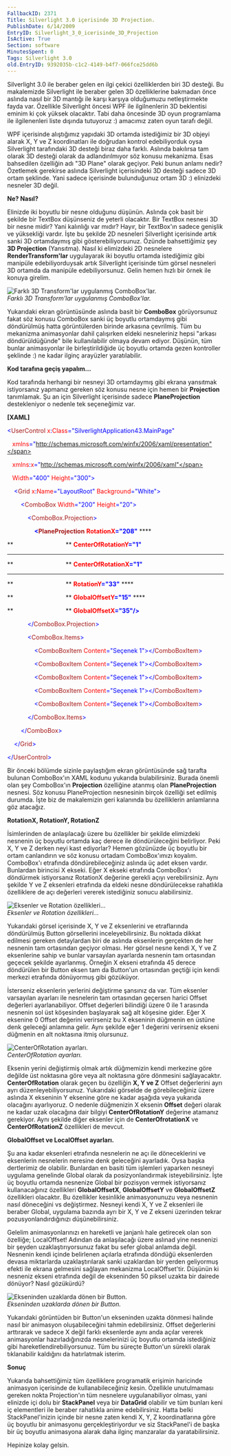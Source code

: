 ```yaml
---
FallbackID: 2371
Title: Silverlight 3.0 içerisinde 3D Projection.
PublishDate: 6/14/2009
EntryID: Silverlight_3_0_icerisinde_3D_Projection
IsActive: True
Section: software
MinutesSpent: 0
Tags: Silverlight 3.0
old.EntryID: 9392035b-c1c2-4149-b4f7-066fce25dd6b
---
```

Silverlight 3.0 ile beraber gelen en ilgi çekici özelliklerden biri 3D
desteği. Bu makalemizde Silverlight ile beraber gelen 3D özelliklerine
bakmadan önce aslında nasıl bir 3D mantığı ile karşı karşıya olduğumuzu
netleştirmekte fayda var. Özellikle Silverlight öncesi WPF ile
ilgilnenlerin 3D beklentisi eminim ki çok yüksek olacaktır. Tabi daha
öncesinde 3D oyun programlama ile ilgilenenleri liste dışında tutuyoruz
:) amacımız zaten oyun tarafı değil.

WPF içerisinde alıştığımız yapıdaki 3D ortamda istediğimiz bir 3D objeyi
alarak X, Y ve Z koordinatları ile doğrudan kontrol edebiliyorduk oysa
Silverlight tarafındaki 3D desteği biraz daha farklı. Aslında bakılırsa
tam olarak 3D desteği olarak da adlandırılmıyor söz konusu mekanizma.
Esas bahsedilen özelliğin adı "3D Plane" olarak geçiyor. Peki bunun
anlamı nedir? Özetlemek gerekirse aslında Silverlight içerisindeki 3D
desteği sadece 3D ortam şeklinde. Yani sadece içerisinde bulunduğunuz
ortam 3D :) elinizdeki nesneler 3D değil.

**Ne? Nasıl?**

Elinizde iki boyutlu bir nesne olduğunu düşünün. Aslında çok basit bir
şekilde bir TextBox düşünseniz de yeterli olacaktır. Bir TextBox nesnesi
3D bir nesne midir? Yani kalınlığı var mıdır? Hayır, bir TextBox'ın
sadece genişlik ve yüksekliği vardır. İşte bu şekilde 2D nesneleri
Silverlight içerisinde artık sanki 3D ortamdaymış gibi
gösterebiliyorsunuz. Özünde bahsettiğimiz şey **3D Projection**
(Yansıtma). Nasıl ki elimizdeki 2D nesnelere **RenderTransform'lar**
uygulayarak iki boyutlu ortamda istediğimiz gibi manipüle
edebiliyorduysak artık Silverlight içerisinde tüm görsel nesneleri 3D
ortamda da manipüle edebiliyorsunuz. Gelin hemen hızlı bir örnek ile
konuya girelim.

![Farklı 3D Transform'lar uygulanmış
ComboBox'lar.](http://cdn.daron.yondem.com/assets/2371/07062009_1.jpg)\
*Farklı 3D Transform'lar uygulanmış ComboBox'lar.*

Yukarıdaki ekran görüntüsünde aslında basit bir **ComboBox**
görüyorsunuz fakat söz konusu ComboBox sanki üç boyutlu ortamdaymış gibi
döndürülmüş hatta görüntülerden birinde arkasına çevrilmiş. Tüm bu
mekanizma animasyonlar dahil çalışırken eldeki nesneleriniz hepsi
"arkası döndürüldüğünde" bile kullanılabilir olmaya devam ediyor.
Düşünün, tüm bunlar animasyonlar ile birleştirildiğide üç boyutlu
ortamda gezen kontroller şeklinde :) ne kadar ilginç arayüzler
yaratılabilir.

**Kod tarafına geçiş yapalım...**

Kod tarafında herhangi bir nesneyi 3D ortamdaymış gibi ekrana yansıtmak
istiyorsanız yapmanız gereken söz konusu nesne için hemen bir
**Projection** tanımlamak. Şu an için Silverlight içerisinde sadece
**PlaneProjection** destekleniyor o nedenle tek seçeneğimiz var.

**[XAML]**

<span style="color: blue;">\<</span><span
style="color: #a31515;">UserControl</span><span style="color: red;">
x</span><span style="color: blue;">:</span><span
style="color: red;">Class</span><span
style="color: blue;">="SilverlightApplication43.MainPage"</span>

   <span style="color: red;"> xmlns</span><span
style="color: blue;">="http://schemas.microsoft.com/winfx/2006/xaml/presentation"</span>

   <span style="color: red;"> xmlns</span><span
style="color: blue;">:</span><span style="color: red;">x</span><span
style="color: blue;">="http://schemas.microsoft.com/winfx/2006/xaml"</span>

   <span style="color: red;"> Width</span><span
style="color: blue;">="400"</span><span style="color: red;">
Height</span><span style="color: blue;">="300"\></span>

<span style="color: #a31515;">    </span><span
style="color: blue;">\<</span><span
style="color: #a31515;">Grid</span><span style="color: red;">
x</span><span style="color: blue;">:</span><span
style="color: red;">Name</span><span
style="color: blue;">="LayoutRoot"</span><span style="color: red;">
Background</span><span style="color: blue;">="White"\></span>

<span style="color: #a31515;">        </span><span
style="color: blue;">\<</span><span
style="color: #a31515;">ComboBox</span><span style="color: red;">
Width</span><span style="color: blue;">="200"</span><span
style="color: red;"> Height</span><span
style="color: blue;">="20"\></span>

<span style="color: #a31515;">            </span><span
style="color: blue;">\<</span><span
style="color: #a31515;">ComboBox.Projection</span><span
style="color: blue;">\></span>

<span style="color: #a31515;">                </span><span
style="color: blue;"> **\<**</span><span
style="color: #a31515;">**PlaneProjection**</span><span
style="color: red;"> **RotationX**</span><span
style="color: blue;">**="208"**</span> ****

**                               ** <span style="color: red;">
**CenterOfRotationY**</span><span style="color: blue;">**="1"**</span>
****

**                               ** <span style="color: red;">
**CenterOfRotationX**</span><span style="color: blue;">**="1"**</span>
****

**                               ** <span style="color: red;">
**RotationY**</span><span style="color: blue;">**="33"**</span> ****

**                               ** <span style="color: red;">
**GlobalOffsetY**</span><span style="color: blue;">**="15"**</span> ****

**                               ** <span style="color: red;">
**GlobalOffsetX**</span><span style="color: blue;">**="35"/\>**</span>

<span style="color: #a31515;">            </span><span
style="color: blue;">\</</span><span
style="color: #a31515;">ComboBox.Projection</span><span
style="color: blue;">\></span>

<span style="color: #a31515;">            </span><span
style="color: blue;">\<</span><span
style="color: #a31515;">ComboBox.Items</span><span
style="color: blue;">\></span>

<span style="color: #a31515;">                </span><span
style="color: blue;">\<</span><span
style="color: #a31515;">ComboBoxItem</span><span style="color: red;">
Content</span><span style="color: blue;">="Seçenek 1"\>\</</span><span
style="color: #a31515;">ComboBoxItem</span><span
style="color: blue;">\></span>

<span style="color: #a31515;">                </span><span
style="color: blue;">\<</span><span
style="color: #a31515;">ComboBoxItem</span><span style="color: red;">
Content</span><span style="color: blue;">="Seçenek 1"\>\</</span><span
style="color: #a31515;">ComboBoxItem</span><span
style="color: blue;">\></span>

<span style="color: #a31515;">                </span><span
style="color: blue;">\<</span><span
style="color: #a31515;">ComboBoxItem</span><span style="color: red;">
Content</span><span style="color: blue;">="Seçenek 1"\>\</</span><span
style="color: #a31515;">ComboBoxItem</span><span
style="color: blue;">\></span>

<span style="color: #a31515;">                </span><span
style="color: blue;">\<</span><span
style="color: #a31515;">ComboBoxItem</span><span style="color: red;">
Content</span><span style="color: blue;">="Seçenek 1"\>\</</span><span
style="color: #a31515;">ComboBoxItem</span><span
style="color: blue;">\></span>

<span style="color: #a31515;">                </span><span
style="color: blue;">\<</span><span
style="color: #a31515;">ComboBoxItem</span><span style="color: red;">
Content</span><span style="color: blue;">="Seçenek 1"\>\</</span><span
style="color: #a31515;">ComboBoxItem</span><span
style="color: blue;">\></span>

<span style="color: #a31515;">            </span><span
style="color: blue;">\</</span><span
style="color: #a31515;">ComboBox.Items</span><span
style="color: blue;">\></span>

<span style="color: #a31515;">        </span><span
style="color: blue;">\</</span><span
style="color: #a31515;">ComboBox</span><span
style="color: blue;">\></span>

<span style="color: #a31515;">    </span><span
style="color: blue;">\</</span><span
style="color: #a31515;">Grid</span><span style="color: blue;">\></span>

<span style="color: blue;">\</</span><span
style="color: #a31515;">UserControl</span><span
style="color: blue;">\></span>

Bir önceki bölümde sizinle paylaştığım ekran görüntüsünde sağ tarafta
bulunan ComboBox'ın XAML kodunu yukarıda bulabilirsiniz. Burada önemli
olan şey ComboBox'ın **Projection** özelliğine atanmış olan
**PlaneProjection** nesnesi. Söz konusu PlaneProjection nesnesinin
birçok özelliği set edilmiş durumda. İşte biz de makalemizin geri
kalanında bu özelliklerin anlamlarına göz atacağız.

**RotationX, RotationY, RotationZ**

İsimlerinden de anlaşılacağı üzere bu özellikler bir şekilde elimizdeki
nesnenin üç boyutlu ortamda kaç derece ile döndürüleceğini belirliyor.
Peki X, Y ve Z derken neyi kast ediyorlar? Hemen gözünüzde üç boyutlu
bir ortam canlandırın ve söz konusu ortadam ComboBox'ımızı koyalım.
ComboBox'ı etrafında döndürebileceğiniz aslında üç adet eksen vardır.
Bunlardan birincisi X ekseki. Eğer X ekseki etrafında ComboBox'ı
döndürmek istiyorsanız RotationX değerine gerekli açıyı verebilirsiniz.
Aynı şekilde Y ve Z eksenleri etrafında da eldeki nesne döndürülecekse
rahatlıkla özelliklere de açı değerleri vererek istediğiniz sonucu
alabilirsiniz.

![Eksenler ve Rotation
özellikleri...](http://cdn.daron.yondem.com/assets/2371/07062009_2.gif)\
*Eksenler ve Rotation özellikleri...*

Yukarıdaki görsel içerisinde X, Y ve Z eksenlerini ve etraflarında
döndürülmüş Button görsellerini inceleyebilirsiniz. Bu noktada dikkat
edilmesi gereken detaylardan biri de aslında eksenlerin gerçekten de her
nesnenin tam ortasından geçiyor olması. Her görsel nesne kendi X, Y ve Z
eksenlerine sahip ve bunlar varsayılan ayarlarda nesnenin tam ortasından
geçecek şekilde ayarlanmış. Örneğin X ekseni etrafında 45 derece
döndürülen bir Button eksen tam da Button'un ortasından geçtiği için
kendi merkezi etrafında dönüyormuş gibi gözüküyor.

İsterseniz eksenlerin yerlerini değiştirme şansınız da var. Tüm eksenler
varsayılan ayarları ile nesnelerin tam ortasından geçersen harici Offset
değerleri ayarlanabiliyor. Offset değerleri bilindiği üzere 0 ile 1
arasında nesnenin sol üst köşesinden başlayarak sağ alt köşesine gider.
Eğer X eksenine 0 Offset değerini verirseniz bu X ekseninin düğmenin en
üstüne denk geleceği anlamına gelir. Aynı şekilde eğer 1 değerini
verirseniz ekseni düğmenin en alt noktasına itmiş olursunuz.

![CenterOfRotation
ayarları.](http://cdn.daron.yondem.com/assets/2371/07062009_3.gif)\
*CenterOfRotation ayarları.*

Eksenin yerini değiştirmiş olmak artık düğmemizin kendi merkezine göre
değilde üst noktasına göre veya alt noktasına göre dönmesini
sağlayacaktır. **CenterOfRotation** olarak geçen bu özelliğin **X, Y ve
Z** Offset değerlerini ayrı ayrı düzenleyebiliyorsunuz. Yukarıdaki
görselde de görebileceğiniz üzere aslında X ekseninin Y eksenine göre ne
kadar aşağıda veya yukarıda olacağını ayarlıyoruz. O nedenle düğmenizin
X eksenin **Offset** değeri olarak ne kadar uzak olacağına dair bilgiyi
**CenterOfRotationY** değerine atamanız gerekiyor. Aynı şekilde diğer
eksenler için de **CenterOfrotationX** ve **CenterOfRotationZ**
özellikleri de mevcut.

**GlobalOffset ve LocalOffset ayarları.**

Şu ana kadar eksenleri etrafında nesnelerin ne açı ile döneceklerini ve
eksenlerin nesnelerin neresine denk geleceğini ayarladık. Oysa başka
dertlerimiz de olabilir. Bunlardan en basiti tüm işlemleri yaparken
nesneyi uygulama genelinde Global olarak da posizyonlandırmak
isteyebilirsiniz. İşte üç boyutlu ortamda nesnenize Global bir pozisyon
vermek istiyorsanız kullanacağınız özellikleri **GlobalOffsetX**,
**GlobalOffsetY** ve **GlobalOffsetZ** özellikleri olacaktır. Bu
özellikler kesinlikle animasyonunuzu veya nesnenin nasıl döneceğini vs
değiştirmez. Nesneyi kendi X, Y ve Z eksenleri ile beraber Global,
uygulama bazında ayrı bir X, Y ve Z ekseni üzerinden tekrar
pozusyonlandırdığınızı düşünebilirsiniz.

Gelelim animasyonlarınızı en hareketli ve janjanlı hale getirecek olan
son özelliğe; LocalOffset! Adından da anlaşılacağı üzere aslınad yine
nesnenizi bir şeyden uzaklaştırıyorsunuz fakat bu sefer global anlamda
değil. Nesnenin kendi içinde belirlenen açılarla etrafında döndüğü
eksenlerden devasa miktarlarda uzaklaştırılarak sanki uzaklardan bir
yerden geliyormuş efekti ile ekrana gelmesini sağlayan mekanizma
LocalOffset'tir. Düşünün ki nesneniz ekseni etrafında değil de
ekseninden 50 piksel uzakta bir dairede dönüyor? Nasıl gözükürdü?

![Ekseninden uzaklarda dönen bir
Button.](http://cdn.daron.yondem.com/assets/2371/07062009_4.gif)\
*Ekseninden uzaklarda dönen bir Button.*

Yukarıdaki görüntüden bir Button'un ekseninden uzakta dönmesi halinde
nasıl bir animasyon oluşabileceğini tahmin edebilirsiniz. Offset
değerlerini arttırarak ve sadece X değil farklı eksenlerde aynı anda
açılar vererek animasyonlar hazırladığınızda nesnelerinizi üç boyutlu
ortamda istediğiniz gibi hareketlendirebiliyorsunuz. Tüm bu süreçte
Button'un sürekli olarak tıklanabilir kaldığını da hatırlatmak isterim.

**Sonuç**

Yukarıda bahsettiğimiz tüm özelliklere programatik erişimin haricinde
animasyon içerisinde de kullanabileceğiniz kesin. Özellikle unutulmaması
gereken nokta Projection'ın tüm nesnelere uygulanabiliyor olması, yani
elinizde içi dolu bir **StackPanel** veya bir **DataGrid** olabilir ve
tüm bunları keni iç elementleri ile beraber rahatlıkla anime
edebilirsiniz. Hatta belki StackPanel'inizin içinde bir nesne zaten
kendi X, Y, Z koordinatlarına göre üç boyutlu bir animasyonu
gerçekleştiriyordur ve siz StackPanel'i de başka bir üç boyutlu
animasyona alarak daha ilginç manzaralar da yaratabilirsiniz.

Hepinize kolay gelsin.


